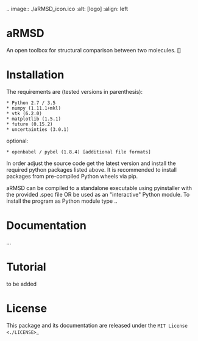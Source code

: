 .. image:: ./aRMSD_icon.ico
   :alt: [logo]
   :align: left

# aRMSD
An open toolbox for structural comparison between two molecules. []

# Installation
The requirements are (tested versions in parenthesis):

    * Python 2.7 / 3.5
    * numpy (1.11.1+mkl)
    * vtk (6.2.0)
    * matplotlib (1.5.1)
    * future (0.15.2)
    * uncertainties (3.0.1)

optional:

    * openbabel / pybel (1.8.4) [additional file formats]

In order adjust the source code get the latest version and install the required python packages listed above. It is recommended to install packages from pre-compiled Python wheels via pip.

aRMSD can be compiled to a standalone executable using pyinstaller with the provided .spec file OR be used as an "interactive" Python module. To install the program as Python module type ..

# Documentation
...

# Tutorial
to be added

# License
This package and its documentation are released under the `MIT License <./LICENSE>`_

